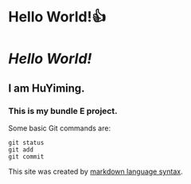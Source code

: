 # Hello World!:+1:
# *Hello World!*
## I am HuYiming.
### This is my bundle E project.
Some basic Git commands are:
```
git status
git add
git commit
```
This site was created by [markdown language syntax](https://docs.github.com/en/get-started/writing-on-github/getting-started-with-writing-and-formatting-on-github/basic-writing-and-formatting-syntax).
